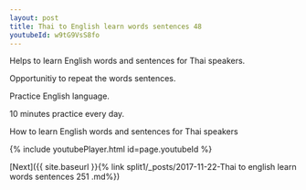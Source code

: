 ```yaml
---
layout: post
title: Thai to English learn words sentences 48 
youtubeId: w9tG9VsS8fo
---
```

 
 
Helps to learn English words and sentences for Thai speakers.

Opportunitiy to repeat the words sentences. 

Practice English language. 
 
10 minutes practice every day. 
 
How to learn English words and sentences for Thai speakers 
 
{% include youtubePlayer.html id=page.youtubeId %}
 
 
[Next]({{ site.baseurl }}{% link  split1/_posts/2017-11-22-Thai to english learn words sentences 251 .md%})
 
